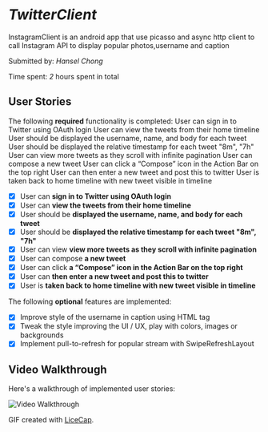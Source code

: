 # *TwitterClient*
InstagramClient is an android app that use picasso and async http client to call Instagram API to display popular photos,username and caption


Submitted by: *Hansel Chong*

Time spent: *2* hours spent in total

## User Stories

The following **required** functionality is completed:
User can sign in to Twitter using OAuth login
User can view the tweets from their home timeline
User should be displayed the username, name, and body for each tweet
User should be displayed the relative timestamp for each tweet "8m", "7h"
User can view more tweets as they scroll with infinite pagination
User can compose a new tweet
User can click a “Compose” icon in the Action Bar on the top right
User can then enter a new tweet and post this to twitter
User is taken back to home timeline with new tweet visible in timeline


* [X] User can **sign in to Twitter using OAuth login**
* [X] User can **view the tweets from their home timeline**
* [X] User should be **displayed the username, name, and body for each tweet**
* [X] User should be **displayed the relative timestamp for each tweet "8m", "7h"**
* [X] User can view **view more tweets as they scroll with infinite pagination**
* [X] User can compose **a new tweet**
* [X] User can click **a “Compose” icon in the Action Bar on the top right**
* [X] User can  **then enter a new tweet and post this to twitter**
* [X] User is  **taken back to home timeline with new tweet visible in timeline**

The following **optional** features are implemented:
* [X] Improve style of the username in caption using HTML tag
* [X] Tweak the style improving the UI / UX, play with colors, images or backgrounds
* [X] Implement pull-to-refresh for popular stream with SwipeRefreshLayout

## Video Walkthrough 

Here's a walkthrough of implemented user stories:

<img src='http://i.imgur.com/x0U9cmI.gif' title='Video Walkthrough' width='' alt='Video Walkthrough' />

GIF created with [LiceCap](http://www.cockos.com/licecap/).
